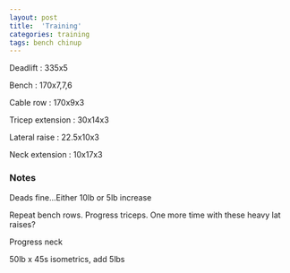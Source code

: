```yaml
---
layout: post
title:  'Training'
categories: training
tags: bench chinup
---
```


Deadlift  :  335x5

Bench : 170x7,7,6

Cable row : 170x9x3

Tricep extension  :  30x14x3

Lateral raise  :  22.5x10x3

Neck extension  :  10x17x3

### Notes

Deads fine...Either 10lb or 5lb increase

Repeat bench rows. Progress triceps. One more time with these heavy lat raises?

Progress neck

50lb x 45s isometrics, add 5lbs
